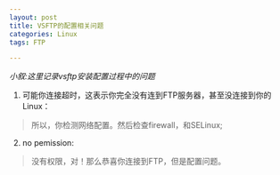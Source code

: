 ```yaml
---
layout: post
title: VSFTP的配置相关问题
categories: Linux
tags: FTP

---
```


*小叙:这里记录vsftp安装配置过程中的问题*

1. 可能你连接超时，这表示你完全没有连到FTP服务器，甚至没连接到你的Linux：

> 所以，你检测网络配置。然后检查firewall，和SELinux;

2. no pemission:

> 没有权限，对！那么恭喜你连接到FTP，但是配置问题。